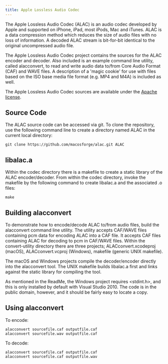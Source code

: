 ```yaml
---
title: Apple Lossless Audio Codec
---
```


The Apple Lossless Audio Codec (ALAC) is an audio codec developed by Apple and supported on iPhone, iPad, most iPods, Mac and iTunes. ALAC is a data compression method which reduces the size of audio files with no loss of information. A decoded ALAC stream is bit-for-bit identical to the original uncompressed audio file.

The Apple Lossless Audio Codec project contains the sources for the ALAC encoder and decoder. Also included is an example command line utility, called alacconvert, to read and write audio data to/from Core Audio Format (CAF) and WAVE files. A description of a 'magic cookie' for use with files based on the ISO base media file format (e.g. MP4 and M4A) is included as well.

The Apple Lossless Audio Codec sources are available under the [Apache license](https://www.apache.org/licenses/LICENSE-2.0).

## Source Code

The ALAC source code can be accessed via git. To clone the repository, use the following command line to create a directory named ALAC in the current local directory:

    git clone https://github.com/macosforge/alac.git ALAC

## libalac.a

Within the codec directory there is a makefile to create a static library of the ALAC encoder/decoder. From within the codec directory, invoke the makefile by the following command to create libalac.a and the associated .o files:

    make

## Building alacconvert

To demonstrate how to encode/decode ALAC to/from audio files, build the alacconvert command line utility. The utility accepts CAF/WAVE files containing pcm data for encoding ALAC into a CAF file. It accepts CAF files containing ALAC for decoding to pcm in CAF/WAVE files. Within the convert-utility directory there are three projects; ALACconvert.xcodeproj (macOS), ALACconvert.vcproj (Windows), makefile (generic UNIX makefile).

The macOS and Windows projects compile the decoder/encoder directly into the alacconvert tool. The UNIX makefile builds libalac.a first and links against the static library for compiling the tool.

As mentioned in the ReadMe, the Windows project requires &lt;stdint.h&gt;, and this is only installed by default with Visual Studio 2010. The code is in the public domain, however, and it should be fairly easy to locate a copy.

## Using alacconvert

To encode:

    alacconvert sourcefile.caf outputfile.caf
    alacconvert sourcefile.wav outputfile.caf

To decode:

    alacconvert sourcefile.caf outputfile.caf
    alacconvert sourcefile.caf outputfile.wav
